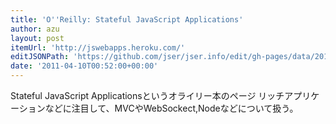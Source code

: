 ```yaml
---
title: 'O''Reilly: Stateful JavaScript Applications'
author: azu
layout: post
itemUrl: 'http://jswebapps.heroku.com/'
editJSONPath: 'https://github.com/jser/jser.info/edit/gh-pages/data/2011/04/index.json'
date: '2011-04-10T00:52:00+00:00'
---
```

Stateful JavaScript Applicationsというオライリー本のページ
リッチアプリケーションなどに注目して、MVCやWebSockect,Nodeなどについて扱う。
